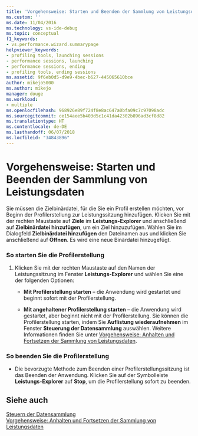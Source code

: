```yaml
---
title: 'Vorgehensweise: Starten und Beenden der Sammlung von Leistungsdaten | Microsoft-Dokumentation'
ms.custom: ''
ms.date: 11/04/2016
ms.technology: vs-ide-debug
ms.topic: conceptual
f1_keywords:
- vs.performance.wizard.summarypage
helpviewer_keywords:
- profiling tools, launching sessions
- performance sessions, launching
- performance sessions, ending
- profiling tools, ending sessions
ms.assetid: 9f6eb0d5-d9e9-4bec-b627-445065610bce
author: mikejo5000
ms.author: mikejo
manager: douge
ms.workload:
- multiple
ms.openlocfilehash: 968926e89f724f8e8ac647a0bfa09c7c97098adc
ms.sourcegitcommit: ce154aee5b403d5c1c41da42302b896ad3cf8d82
ms.translationtype: HT
ms.contentlocale: de-DE
ms.lasthandoff: 06/07/2018
ms.locfileid: "34843896"
---
```

# <a name="how-to-start-and-end-performance-data-collection"></a>Vorgehensweise: Starten und Beenden der Sammlung von Leistungsdaten
Sie müssen die Zielbinärdatei, für die Sie ein Profil erstellen möchten, vor Beginn der Profilerstellung zur Leistungssitzung hinzufügen. Klicken Sie mit der rechten Maustaste auf **Ziele** im **Leistungs-Explorer** und anschließend auf **Zielbinärdatei hinzufügen**, um ein Ziel hinzuzufügen. Wählen Sie im Dialogfeld **Zielbinärdatei hinzufügen** den Dateinamen aus und klicken Sie anschließend auf **Öffnen**. Es wird eine neue Binärdatei hinzugefügt.  
  
### <a name="to-start-profiling"></a>So starten Sie die Profilerstellung  
  
1.  Klicken Sie mit der rechten Maustaste auf den Namen der Leistungssitzung im Fenster **Leistungs-Explorer** und wählen Sie eine der folgenden Optionen:  
  
    -   **Mit Profilerstellung starten** – die Anwendung wird gestartet und beginnt sofort mit der Profilerstellung.  
  
    -   **Mit angehaltener Profilerstellung starten** – die Anwendung wird gestartet, aber beginnt nicht mit der Profilerstellung. Sie können die Profilerstellung starten, indem Sie **Auflistung wiederaufnehmen** im Fenster **Steuerung der Datensammlung** auswählen. Weitere Informationen finden Sie unter [Vorgehensweise: Anhalten und Fortsetzen der Sammlung von Leistungsdaten](../profiling/how-to-pause-and-resume-performance-data-collection.md).  
  
### <a name="to-end-profiling"></a>So beenden Sie die Profilerstellung  
  
-   Die bevorzugte Methode zum Beenden einer Profilerstellungssitzung ist das Beenden der Anwendung. Klicken Sie auf der Symbolleiste **Leistungs-Explorer** auf **Stop**, um die Profilerstellung sofort zu beenden.  
  
## <a name="see-also"></a>Siehe auch  
 [Steuern der Datensammlung](../profiling/controlling-data-collection.md)   
 [Vorgehensweise: Anhalten und Fortsetzen der Sammlung von Leistungsdaten](../profiling/how-to-pause-and-resume-performance-data-collection.md)
